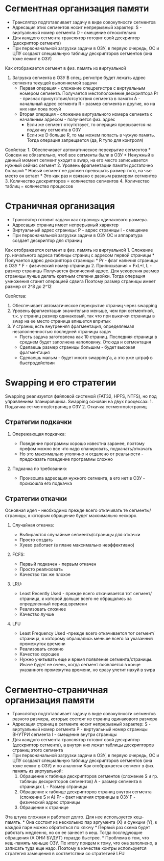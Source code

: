 # Сегментная организация памяти

* Транслятор подготавливает задачу в виде совокупности сегментов
* Адресация этих сегментов носит непрерывный характер:
	S - виртуальный номер сегмента
	D - смещение относительно 
* Для каждого сегмента транслятор готовит свой дескриптор (дескриптор сегмента)
* При первоначальной загрузки задачи в ОЗУ, в первую очередь, ОС и ЦПУ создают специальную таблицу дескрипторов сегментов (она тоже лежит в ОЗУ)

Как отображается сегмент в физ. память из виртуальной
1. Загрузка сегмента в ОЗУ
	В спец. регистре будет лежать адрес сегмента текущей выполняемой задачи
	* Первая операция - сложение спецрегистра с  виртуальным номером сегмента. Получается местоположение дескриптора
		Pr - признак присутствия/отсутствия сегмента в памяти
		A - начальный адрес сегмента
		R - размер сегмента
		и другие, но на них нам пока похуй
	* Вторая операция - сложение виртуального номера сегмента с начальным адресом - получается физ. адрес
		* Если же сегмент отсутствует, то операция прерывается на подкачку сегмента в ОЗУ
		* Если же D больше R, то мы можем попасть в чужую память. Тогда операция запрещается (да, R тупо для контроля)

Свойства:
	1. Обеспечивает автоматическое перекрытие сегментов
		* Совсем не обязательно, чтоб все сегменты были в ОЗУ
		* Ненужный в данный момент сегмент уходит в swap, на его место записывается нужный сейчас сегмент
	2. Уровень фрагментации памяти достаточно большой
		* Новый сегмент не должен превышать размер того, на чье место он встает
		* Это как раз и связано с разным размером сегментов
	3. Количество дескрипторов = количество сегментов
	4. Количество таблиц = количество процессов

# Страничная организация
* Транслятор готовит задачи как страницы одинакового размера.
* Адресация страниц имеет непрерывный характер
* Виртуальный адрес страницы:
	P - адрес страницы
	I - смещение
* При первоначальной загрузки задачи в ОЗУ ОС и аппаратура создает дескриптор для страниц

Как отображается сегмент в физ. память из виртуальной
	1. Сложение гр. начального адреса таблицы страниц с адресом первой страницы
		* Получается адрес дескриптора страницы:
			* Pr - флаг наличия страницы в ОЗУ
			* F - физический номер страницы
	2. Приписывания = FxL+I, L - размер страницы
		Получается физический адрес.
		Для ускорения размер страницы лучше делать кратным степени двойки. Тогда операция умножения станет операцией сдвига
		Поэтому размер страницы имеет размер от 2^8 до 2^12

Свойства:
1. Обеспечивает автоматическое перекрытие страниц через swapping
2. Уровень фрагментации значительно меньше, чем при сегментной, т.к. у страниц размер одинаковый, так что при выкачки страницы в swap на ее место страница впишется впритык
3. У страниц есть внутренняя фрагментация, определяемая незаполненностью последней страницы задач
	* Пусть задача заготовлена как 10 страниц. Последняя страница в среднем будет заполнена наполовину. Отсюда и сегментация
	* Сделаешь размер страницы большим - будет высокая фрагментация
	* Сделаешь малым - будет много swapping'а, а это уже штраф в быстродействии

# Swapping и его стратегии
Swapping реализуется файловой системой (FAT32, HPFS, NTFS), но под управлением планировщика.
Swapping основан на двух процессах:
	1. Подкачка сегментов/страниц в ОЗУ
	2. Откачка сегментов/страниц

## Стратегии подкачки
1. Опережающая подкачка:
	* Поведение программы хорошо известна заранее, поэтому префом можно все что надо спанировать, подкачать/откачать
	* Но это максимально утопично и отдалено от реальности - предсказать поведение программы сложно

2. Подкачка по требованию:
	* Произошла адресация нужного сегмента, а его нет в ОЗУ - произошла его подкачка

## Стратегии откачки
Основная идея - необходимо прежде всего откачивать те сегменты/страницы, к которым обращение будет максимально нескоро.

1. Случайная откачка:
	* Выбираются случайные сегменты/страницы для откачки
	* Просто создать
	* Хуево работает (в плане максимально неэффективно)

2. FCFS:
	* Первый подкачен - первым откачен
	* Просто реализовать
	* Качество так же плохое

3. LRU:
	* Least Recently Used - прежде всего откачивается тот сегмент/страница, к которой дольше всего не обращались за определенный период времени
	* Реализовать сложнее
	* Качество лучше

4. LFU
	* Least Frequency Used -прежде всего откачивается тот сегмент/страница, к которому обращались меньше всего за указанный промежуток времени
	* Реализовать сложно
	* Качество хорошее
	* Нужно учитывать еще и время появление сегмента/страницы. Иначе будет не очень, когда сегмент появляется в конце указанного промежутка времени, но сразу улетит нахуй в swpa

# Сегментно-страничная организация памяти

* Транслятор подготавливает задачу в виде совокупности сегментов разного размера, которые состоят из страниц одинакового размера
* Адресация страниц в сегменте носит непрерывный характер:
	S - виртуальный номер сегмента
	P - виртуальный номер страницы ВНУТРИ сегмента
	I - смещение внутри страницы
* Для каждого сегмента транслятор готовит свой дескриптор (дескриптор сегмента), а внутри них лежат таблицы дескрипторов страниц этого сегмента
* При первоначальной загрузки задачи в ОЗУ, в первую очередь, ОС и ЦПУ создают специальную таблицу дескрипторов сегментов (она тоже лежит в ОЗУ) и по аналогии
Как отображается сегмент в физ. память из виртуальной:
	1. Обращение к таблице дескрипторов сегментов (сложение S и гр. таблицы дескрипторов сегментов)
		A - размер сегмента в страницах
		L - Размер страницы
	2. Обращение к таблице дескрипторов страниц внутри сегмента (сложение S и A)
		Pr - факт наличия страницы в ОЗУ
		F - физический адрес страницы
	3. Обращение к странице

Эта штука сложная и работает долго. Для нее используется кеш-память.
	* Она состоит из нескольких пар аргумента (X) и функции (Y), к каждой паре можно обратиться по ключу
	* Первый раз схема будет работать медленно, но он ее занесет в кеш. Тогда последующие обращения (А ОНИ БУДУТ) гораздо быстрее.
	* Проблема в том, что кеш-память меньше ОЗУ. По итогу придем к тому, что она заполнено, а записать туда еще надо. Поэтому в качестве контры используется стратегия замещения в соответствии со стратегией LFU